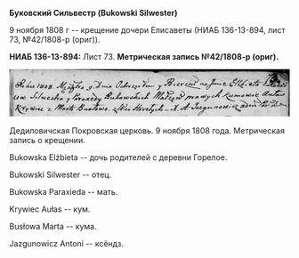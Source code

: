 **Буковский Сильвестр (Bukowski Silwester)**

9 ноября 1808 г -- крещение дочери Елисаветы (НИАБ 136-13-894, лист 73,
№42/1808-р (ориг)).

**НИАБ 136-13-894:** Лист 73. **Метрическая запись №42/1808-р (ориг).**

![](./media/f5d937ff339fe91172db422733ac32836df3daa7.png)

Дедиловичская Покровская церковь. 9 ноября 1808 года. Метрическая запись
о крещении.

Bukowska Elżbieta -- дочь родителей с деревни Горелое.

Bukowski Silwester -- отец.

Bukowska Paraxieda -- мать.

Krywiec Aułas -- кум.

Busłowa Marta -- кума.

Jazgunowicz Antoni -- ксёндз.
